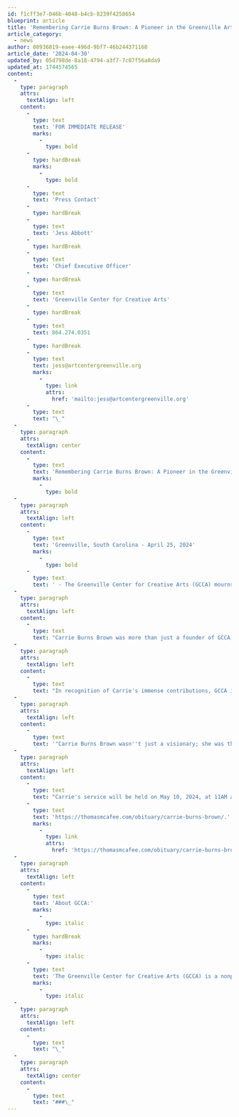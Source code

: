 ```yaml
---
id: f1cff3e7-046b-4048-b4cb-8239f4258654
blueprint: article
title: 'Remembering Carrie Burns Brown: A Pioneer in the Greenville Arts Community'
article_category:
  - news
author: 08936819-eaee-496d-9bf7-46b244371168
article_date: '2024-04-30'
updated_by: 05d798de-8a18-4794-a3f7-7c07f56a8da9
updated_at: 1744574565
content:
  -
    type: paragraph
    attrs:
      textAlign: left
    content:
      -
        type: text
        text: 'FOR IMMEDIATE RELEASE'
        marks:
          -
            type: bold
      -
        type: hardBreak
        marks:
          -
            type: bold
      -
        type: text
        text: 'Press Contact'
      -
        type: hardBreak
      -
        type: text
        text: 'Jess Abbott'
      -
        type: hardBreak
      -
        type: text
        text: 'Chief Executive Officer'
      -
        type: hardBreak
      -
        type: text
        text: 'Greenville Center for Creative Arts'
      -
        type: hardBreak
      -
        type: text
        text: 864.274.0351
      -
        type: hardBreak
      -
        type: text
        text: jess@artcentergreenville.org
        marks:
          -
            type: link
            attrs:
              href: 'mailto:jess@artcentergreenville.org'
      -
        type: text
        text: "\_"
  -
    type: paragraph
    attrs:
      textAlign: center
    content:
      -
        type: text
        text: 'Remembering Carrie Burns Brown: A Pioneer in the Greenville Arts Community'
        marks:
          -
            type: bold
  -
    type: paragraph
    attrs:
      textAlign: left
    content:
      -
        type: text
        text: 'Greenville, South Carolina - April 25, 2024'
        marks:
          -
            type: bold
      -
        type: text
        text: ' - The Greenville Center for Creative Arts (GCCA) mourns the loss of Carrie Burns Brown, a cherished Founder whose pioneering spirit and unwavering dedication transformed the arts landscape in Greenville and beyond. Carrie passed away after a courageous battle with severe COPD, leaving behind a profound legacy that will forever inspire and shape the future of GCCA.'
  -
    type: paragraph
    attrs:
      textAlign: left
    content:
      -
        type: text
        text: "Carrie Burns Brown was more than just a founder of GCCA; she was the driving force behind its establishment and success. Her passion for the arts, coupled with her visionary leadership, laid the foundation for GCCA to become the vibrant hub of creativity it is today. Without Carrie's vision and tireless efforts, GCCA would not exist, and countless artists would not have had the opportunity to thrive and grow in our community."
  -
    type: paragraph
    attrs:
      textAlign: left
    content:
      -
        type: text
        text: "In recognition of Carrie's immense contributions, GCCA is proud to announce that the Art School will be named in her honor: the Carrie Burns Brown Art School at GCCA. This tribute is a testament to Carrie's lasting impact on the arts community and her commitment to fostering creativity and artistic expression in Greenville and beyond."
  -
    type: paragraph
    attrs:
      textAlign: left
    content:
      -
        type: text
        text: '"Carrie Burns Brown wasn''t just a visionary; she was the heartbeat of the Greenville arts community, and her legacy will forever ignite the creative spirits of generations to come," expressed Jess Abbott, CEO at GCCA. "Her unwavering dedication, boundless passion, and inspiring leadership have left an indelible mark on us all. It''s with profound gratitude and a deep sense of honor that we name the Carrie Burns Brown Art School at GCCA, ensuring her memory lives on in every stroke of paint created within these walls."'
  -
    type: paragraph
    attrs:
      textAlign: left
    content:
      -
        type: text
        text: "Carrie's service will be held on May 10, 2024, at 11AM at Greenville Center for Creative Arts, located at 101 Abney Street followed by a reception to celebrate her life and legacy.\_ For more information about Carrie Burns Brown's life and legacy, please visit: "
      -
        type: text
        text: 'https://thomasmcafee.com/obituary/carrie-burns-brown/.'
        marks:
          -
            type: link
            attrs:
              href: 'https://thomasmcafee.com/obituary/carrie-burns-brown/.'
  -
    type: paragraph
    attrs:
      textAlign: left
    content:
      -
        type: text
        text: 'About GCCA:'
        marks:
          -
            type: italic
      -
        type: hardBreak
        marks:
          -
            type: italic
      -
        type: text
        text: 'The Greenville Center for Creative Arts (GCCA) is a nonprofit community art center dedicated to inspiring, engaging, and enriching the community through the arts. Located in the heart of Greenville, GCCA offers a wide range of classes, workshops, exhibitions, and events for artists of all ages and skill levels.'
        marks:
          -
            type: italic
  -
    type: paragraph
    attrs:
      textAlign: left
    content:
      -
        type: text
        text: "\_"
  -
    type: paragraph
    attrs:
      textAlign: center
    content:
      -
        type: text
        text: "###\_"
---
```

